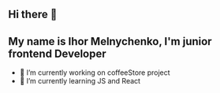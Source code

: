 ## Hi there 👋
## My name is Ihor Melnychenko, I'm junior frontend Developer

- 🔭 I’m currently working on coffeeStore project
- 🌱 I’m currently learning JS and React


